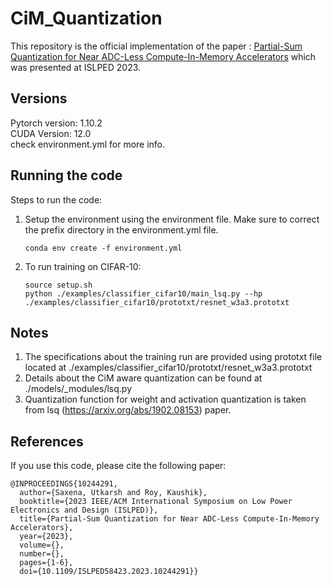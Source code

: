 # CiM_Quantization
This repository is the official implementation of the paper :  [Partial-Sum Quantization for Near ADC-Less Compute-In-Memory Accelerators](https://ieeexplore.ieee.org/abstract/document/10244291) which was presented at ISLPED 2023.

## Versions
Pytorch version: 1.10.2 <br />
CUDA Version: 12.0 <br />
check environment.yml for more info. <br />

## Running the code
Steps to run the code:
1. Setup the environment using the environment file. Make sure to correct the prefix directory in the environment.yml file.

   ``` conda env create -f environment.yml ```
2. To run training on CIFAR-10:

   ```
   source setup.sh
   python ./examples/classifier_cifar10/main_lsq.py --hp ./examples/classifier_cifar10/prototxt/resnet_w3a3.prototxt
   ```

## Notes
1. The specifications about the training run are provided using prototxt file located at ./examples/classifier_cifar10/prototxt/resnet_w3a3.prototxt
2. Details about the CiM aware quantization can be found at ./models/_modules/lsq.py
3. Quantization function for weight and activation quantization is taken from lsq (https://arxiv.org/abs/1902.08153) paper.


## References
If you use this code, please cite the following paper:
```
@INPROCEEDINGS{10244291,
  author={Saxena, Utkarsh and Roy, Kaushik},
  booktitle={2023 IEEE/ACM International Symposium on Low Power Electronics and Design (ISLPED)}, 
  title={Partial-Sum Quantization for Near ADC-Less Compute-In-Memory Accelerators}, 
  year={2023},
  volume={},
  number={},
  pages={1-6},
  doi={10.1109/ISLPED58423.2023.10244291}}
```
```
